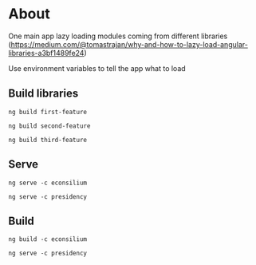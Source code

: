 # About

One main app lazy loading modules coming from different libraries (https://medium.com/@tomastrajan/why-and-how-to-lazy-load-angular-libraries-a3bf1489fe24)

Use environment variables to tell the app what to load

## Build libraries

`ng build first-feature`

`ng build second-feature`

`ng build third-feature`

## Serve

`ng serve -c econsilium`

`ng serve -c presidency`

## Build

`ng build -c econsilium`

`ng serve -c presidency`
